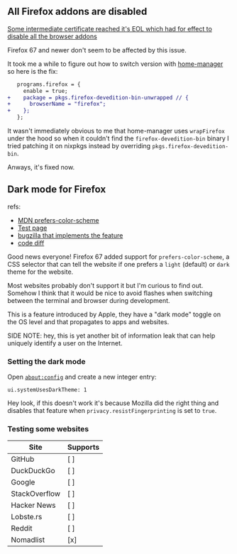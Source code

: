 ## All Firefox addons are disabled

[Some intermediate certificate reached it's EOL which had for effect to disable
all the browser addons](https://bugzilla.mozilla.org/show_bug.cgi?id=1548973)

Firefox 67 and newer don't seem to be affected by this issue.

It took me a while to figure out how to switch version with [home-manager][]
so here is the fix:

```diff
   programs.firefox = {
     enable = true;
+    package = pkgs.firefox-devedition-bin-unwrapped // {
+      browserName = "firefox";
+    };
   };
```

It wasn't immediately obvious to me that home-manager uses `wrapFirefox` under
the hood so when it couldn't find the `firefox-devedition-bin` binary I tried
patching it on nixpkgs instead by overriding `pkgs.firefox-devedition-bin`.

Anways, it's fixed now.

## Dark mode for Firefox

refs:
* [MDN prefers-color-scheme](https://developer.mozilla.org/en-US/docs/Web/CSS/@media/prefers-color-scheme)
* [Test page](https://davidwalsh.name/demo/prefers-color-scheme.php)
* [bugzilla that implements the feature](https://bugzilla.mozilla.org/show_bug.cgi?id=1494034#c7)
* [code diff](https://hg.mozilla.org/integration/mozilla-inbound/rev/4739353088fc)

Good news everyone! Firefox 67 added support for `prefers-color-scheme`, a CSS
selector that can tell the website if one prefers a `light` (default) or
`dark` theme for the website.

Most websites probably don't support it but I'm curious to find out. Somehow I
think that it would be nice to avoid flashes when switching between the
terminal and browser during development.

This is a feature introduced by Apple, they have a "dark mode" toggle on the
OS level and that propagates to apps and websites.

SIDE NOTE: hey, this is yet another bit of information leak that can help
uniquely identify a user on the Internet.

### Setting the dark mode

Open [`about:config`](about:config) and create a new integer entry:

```
ui.systemUsesDarkTheme: 1
```

Hey look, if this doesn't work it's because Mozilla did the right thing
and disables that feature when `privacy.resistFingerprinting` is set to
`true`.

### Testing some websites

| Site          | Supports |
| ---           | ---      |
| GitHub        | [ ]      |
| DuckDuckGo    | [ ]      |
| Google        | [ ]      |
| StackOverflow | [ ]      |
| Hacker News   | [ ]      |
| Lobste.rs     | [ ]      |
| Reddit        | [ ]      |
| Nomadlist     | [x]      |

[home-manager]: https://github.com/rycee/home-manager
